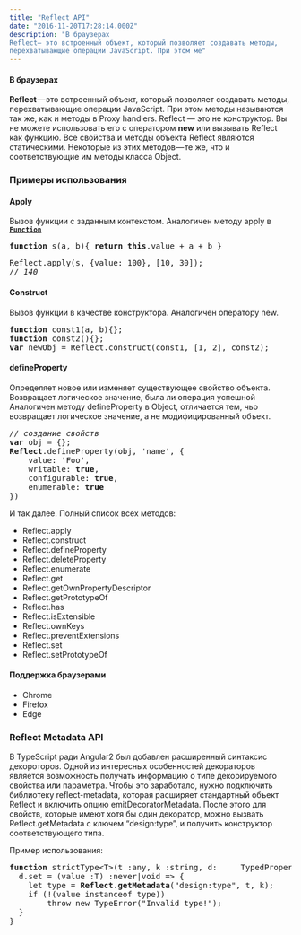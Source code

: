 ```yaml
---
title: "Reflect API"
date: "2016-11-20T17:28:14.000Z"
description: "В браузерах
Reflect— это встроенный объект, который позволяет создавать методы,
перехватывающие операции JavaScript. При этом ме"
---
```


<h4>В браузерах</h4>
<p><strong>Reflect</strong> — это встроенный объект, который позволяет создавать методы, перехватывающие операции JavaScript. При этом методы называются так же, как и методы в Proxy handlers. Reflect &#8212; это не конструктор. Вы не можете использовать его с оператором <strong>new</strong> или вызывать Reflect как функцию. Все свойства и методы объекта Reflect являются статическими. Некоторые из этих методов — те же, что и соответствующие им методы класса Object.</p>
<h3>Примеры использования</h3>
<h4>Apply</h4>
<p>Вызов функции с заданным контекстом. Аналогичен методу apply в <code><a href="http://ilnurgi1.ru/docs/js/base/Function.html#Function" title="Function" target="_blank" rel="noopener noreferrer"><strong>Function</strong></a></code></p>
<pre><strong>function</strong> s(a, b){ <strong>return</strong> <strong>this</strong>.value + a + b }</pre>
<pre>Reflect.apply(s, {value: 100}, [10, 30]);<br><em>// 140</em></pre>
<h4><strong>Сonstruct</strong></h4>
<p>Вызов функции в качестве конструктора. Аналогичен оператору new.</p>
<pre><strong>function</strong> const1(a, b){};<br><strong>function</strong> const2(){};<br><strong>var</strong> newObj = Reflect.construct(const1, [1, 2], const2);</pre>
<h4><strong>defineProperty</strong></h4>
<p>Определяет новое или изменяет существующее свойство объекта. Возвращает логическое значение, была ли операция успешной Аналогичен методу defineProperty в Object, отличается тем, чьо возвращает логическое значение, а не модифицированный объект.</p>
<pre><em>// создание свойств</em><br><strong>var</strong> obj = {};<br><strong>Reflect</strong>.defineProperty(obj, 'name', {<br>    value: 'Foo',<br>    writable: <strong>true</strong>,<br>    configurable: <strong>true</strong>,<br>    enumerable: <strong>true</strong><br>})</pre>
<p>И так далее. Полный список всех методов:</p>
<ul>
<li>Reflect.apply</li>
<li>Reflect.construct</li>
<li>Reflect.defineProperty</li>
<li>Reflect.deleteProperty</li>
<li>Reflect.enumerate</li>
<li>Reflect.get</li>
<li>Reflect.getOwnPropertyDescriptor</li>
<li>Reflect.getPrototypeOf</li>
<li>Reflect.has</li>
<li>Reflect.isExtensible</li>
<li>Reflect.ownKeys</li>
<li>Reflect.preventExtensions</li>
<li>Reflect.set</li>
<li>Reflect.setPrototypeOf</li>
</ul>
<h4>Поддержка браузерами</h4>
<ul>
<li>Chrome</li>
<li>Firefox</li>
<li>Edge</li>
</ul>
<h3>Reflect Metadata API</h3>
<p>В TypeScript ради Angular2 был добавлен расширенный синтаксис декороторов. Одной из интересных особенностей декораторов является возможность получать информацию о типе декорируемого свойства или параметра. Чтобы это заработало, нужно подключить библиотеку reflect-metadata, которая расширяет стандартный объект Reflect и включить опцию emitDecoratorMetadata. После этого для свойств, которые имеют хотя бы один декоратор, можно вызвать Reflect.getMetadata с ключем “design:type”, и получить конструктор соответствующего типа.</p>
<p>Пример использования:</p>
<pre><strong>function</strong> strictType&lt;T&gt;(t :any, k :string, d:     TypedPropertyDescriptor&lt;T&gt;) :never|void {<br>  d.set = (value :T) :never|void =&gt; {<br>    let type = <strong>Reflect.getMetadata</strong>("design:type", t, k);<br>    if (!(value instanceof type))<br>        throw new TypeError("Invalid type!");<br>  }<br>}</pre>


